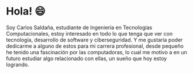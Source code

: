 # Hola! 😄

Soy Carlos Saldaña, estudiante de Ingeniería en Tecnologías Computacionales, estoy interesado en todo lo que tenga que ver con tecnología, desarrollo de software y ciberseguridad. Y me gustaría poder dedicarme a alguno de estos para mi carrera profesional, desde pequeño he tenido una fascinación por las computadoras, lo cual me motivo a en un futuro estudiar algo relacionado con ellas, un sueño que hoy estoy logrando.

<img src = "">

